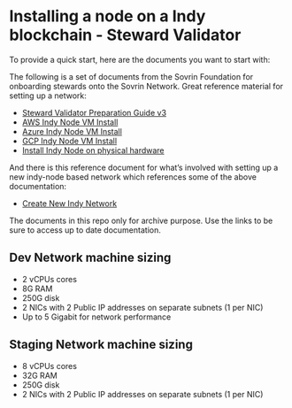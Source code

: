 # Installing a node on a Indy blockchain - Steward Validator

To provide a quick start, here are the documents you want to start with:

The following is a set of documents from the Sovrin Foundation for onboarding stewards onto the Sovrin Network. Great reference material for setting up a network:

- [Steward Validator Preparation Guide v3](https://can01.safelinks.protection.outlook.com/?url=https%3A%2F%2Fdocs.google.com%2Fdocument%2Fd%2F18MNB7nEKerlcyZKof5AvGMy0GP9T82c4SWaxZkPzya4%2Fedit&data=04%7C01%7CShakira.Kaleel%40ontario.ca%7C6d86686071834578918c08d97e902909%7Ccddc1229ac2a4b97b78a0e5cacb5865c%7C0%7C0%7C637679979913727359%7CUnknown%7CTWFpbGZsb3d8eyJWIjoiMC4wLjAwMDAiLCJQIjoiV2luMzIiLCJBTiI6Ik1haWwiLCJXVCI6Mn0%3D%7C1000&sdata=YiSo3s7mEuEZS9BDP6cgLDAYKa%2FK9Q%2BOZk3HpP62UPM%3D&reserved=0)
- [AWS Indy Node VM Install](https://can01.safelinks.protection.outlook.com/?url=https%3A%2F%2Fdocs.google.com%2Fdocument%2Fd%2F1pbtMVvtbBZxneFD1GPXYPVI41aa-klLxXjaNFSp8uR8%2Fedit&data=04%7C01%7CShakira.Kaleel%40ontario.ca%7C6d86686071834578918c08d97e902909%7Ccddc1229ac2a4b97b78a0e5cacb5865c%7C0%7C0%7C637679979913737356%7CUnknown%7CTWFpbGZsb3d8eyJWIjoiMC4wLjAwMDAiLCJQIjoiV2luMzIiLCJBTiI6Ik1haWwiLCJXVCI6Mn0%3D%7C1000&sdata=j%2FbwMbMlxj9rx%2B1Ojtdm33cGIij5%2FPGDYuytEWIGTco%3D&reserved=0)
- [Azure Indy Node VM Install](https://can01.safelinks.protection.outlook.com/?url=https%3A%2F%2Fdocs.google.com%2Fdocument%2Fd%2F1EF5HF6HkTSQThwFODniWvx1RpKAKuuDdJiRfbmN8AAo%2Fedit&data=04%7C01%7CShakira.Kaleel%40ontario.ca%7C6d86686071834578918c08d97e902909%7Ccddc1229ac2a4b97b78a0e5cacb5865c%7C0%7C0%7C637679979913747350%7CUnknown%7CTWFpbGZsb3d8eyJWIjoiMC4wLjAwMDAiLCJQIjoiV2luMzIiLCJBTiI6Ik1haWwiLCJXVCI6Mn0%3D%7C1000&sdata=Dam2TQifwc%2FfsPFovBo%2F0H4OX3QySmKwbwF1oZRkCTc%3D&reserved=0)
- [GCP Indy Node VM Install](https://can01.safelinks.protection.outlook.com/?url=https%3A%2F%2Fdocs.google.com%2Fdocument%2Fd%2F1X-87yznL9vhU_xbkS3eb1agGc4VrT0LYVmqDNklrFeQ%2Fedit&data=04%7C01%7CShakira.Kaleel%40ontario.ca%7C6d86686071834578918c08d97e902909%7Ccddc1229ac2a4b97b78a0e5cacb5865c%7C0%7C0%7C637679979913747350%7CUnknown%7CTWFpbGZsb3d8eyJWIjoiMC4wLjAwMDAiLCJQIjoiV2luMzIiLCJBTiI6Ik1haWwiLCJXVCI6Mn0%3D%7C1000&sdata=jcc5jv5pzHIKDT3LgaiYV%2BX0LCFsoOwpzrpR7PaG%2FL8%3D&reserved=0)
- [Install Indy Node on physical hardware](https://can01.safelinks.protection.outlook.com/?url=https%3A%2F%2Fdocs.google.com%2Fdocument%2Fd%2F1UfjHdHdpF6lNU2tPXuit0xEgYaFMMyD67fPfOvoL7_A%2Fedit&data=04%7C01%7CShakira.Kaleel%40ontario.ca%7C6d86686071834578918c08d97e902909%7Ccddc1229ac2a4b97b78a0e5cacb5865c%7C0%7C0%7C637679979913757344%7CUnknown%7CTWFpbGZsb3d8eyJWIjoiMC4wLjAwMDAiLCJQIjoiV2luMzIiLCJBTiI6Ik1haWwiLCJXVCI6Mn0%3D%7C1000&sdata=VVieG1Ceqg2mDPaL48%2BLKYB2H1yGfzTdQBmReSglYvA%3D&reserved=0)

And there is this reference document for what’s involved with setting up a new indy-node based network which references some of the above documentation:

- [Create New Indy Network](https://can01.safelinks.protection.outlook.com/?url=https%3A%2F%2Fdocs.google.com%2Fdocument%2Fd%2F1XE2QOiGWuRzWdlxiI9LrG9Am9dCfPXBXnv52wGHorNE%2Fedit&data=04%7C01%7CShakira.Kaleel%40ontario.ca%7C6d86686071834578918c08d97e902909%7Ccddc1229ac2a4b97b78a0e5cacb5865c%7C0%7C0%7C637679979913757344%7CUnknown%7CTWFpbGZsb3d8eyJWIjoiMC4wLjAwMDAiLCJQIjoiV2luMzIiLCJBTiI6Ik1haWwiLCJXVCI6Mn0%3D%7C1000&sdata=7tOO2rrt%2B4N6vKZnbflDuHqwlcs8G1yEcGl36g9ILWE%3D&reserved=0)

The documents in this repo only for archive purpose. Use the links to be sure to access up to date documentation.

## Dev Network machine sizing

- 2 vCPUs cores
- 8G RAM
- 250G disk
- 2 NICs with 2 Public IP addresses on separate subnets (1 per NIC)
- Up to 5 Gigabit for network performance

## Staging Network machine sizing

- 8 vCPUs cores
- 32G RAM
- 250G disk
- 2 NICs with 2 Public IP addresses on separate subnets (1 per NIC)
